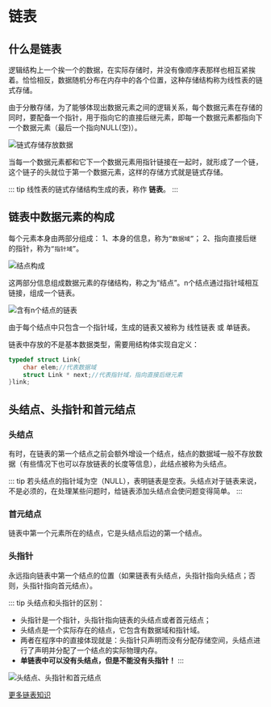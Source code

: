 # 链表

## 什么是链表

逻辑结构上一个挨一个的数据，在实际存储时，并没有像顺序表那样也相互紧挨着。恰恰相反，数据随机分布在内存中的各个位置，这种存储结构称为线性表的链式存储。

由于分散存储，为了能够体现出数据元素之间的逻辑关系，每个数据元素在存储的同时，要配备一个指针，用于指向它的直接后继元素，即每一个数据元素都指向下一个数据元素（最后一个指向NULL(空)）。

![链式存储存放数据](/blog/images/algorithm/algorithm1.png)

当每一个数据元素都和它下一个数据元素用指针链接在一起时，就形成了一个链，这个链子的头就位于第一个数据元素，这样的存储方式就是链式存储。

::: tip
线性表的链式存储结构生成的表，称作 **链表**。
:::

## 链表中数据元素的构成

每个元素本身由两部分组成：
1、本身的信息，称为`“数据域”`；
2、指向直接后继的指针，称为`“指针域”`。

![结点构成](/blog/images/algorithm/algorithm2.png)

这两部分信息组成数据元素的存储结构，称之为“结点”。n个结点通过指针域相互链接，组成一个链表。

![含有n个结点的链表](/blog/images/algorithm/algorithm3.png)

由于每个结点中只包含一个指针域，生成的链表又被称为 线性链表 或 单链表。

链表中存放的不是基本数据类型，需要用结构体实现自定义：

```C++
typedef struct Link{
    char elem;//代表数据域
    struct Link * next;//代表指针域，指向直接后继元素
}link;
```

## 头结点、头指针和首元结点

### 头结点

有时，在链表的第一个结点之前会额外增设一个结点，结点的数据域一般不存放数据（有些情况下也可以存放链表的长度等信息），此结点被称为头结点。

::: tip
若头结点的指针域为空（NULL），表明链表是空表。头结点对于链表来说，不是必须的，在处理某些问题时，给链表添加头结点会使问题变得简单。
:::

### 首元结点

链表中第一个元素所在的结点，它是头结点后边的第一个结点。

### 头指针

永远指向链表中第一个结点的位置（如果链表有头结点，头指针指向头结点；否则，头指针指向首元结点）。

::: tip
头结点和头指针的区别：

* 头指针是一个指针，头指针指向链表的头结点或者首元结点；
* 头结点是一个实际存在的结点，它包含有数据域和指针域。
* 两者在程序中的直接体现就是：头指针只声明而没有分配存储空间，头结点进行了声明并分配了一个结点的实际物理内存。
* **单链表中可以没有头结点，但是不能没有头指针！**
:::

![头结点、头指针和首元结点](/blog/images/algorithm/algorithm4.png)

[更多链表知识](http://data.biancheng.net/view/5.html)
